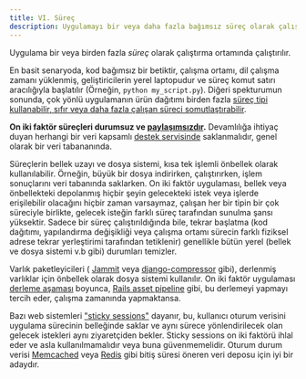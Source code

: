 ```yaml
---
title: VI. Süreç
description: Uygulamayı bir veya daha fazla bağımsız süreç olarak çalıştırma
---
```

Uygulama bir veya birden fazla *süreç* olarak çalıştırma ortamında çalıştırılır.

En basit senaryoda, kod bağımsız bir betiktir, çalışma ortamı, dil çalışma zamanı yüklenmiş, geliştiricilerin yerel laptopudur ve süreç komut satırı aracılığıyla başlatılır (Örneğin, `python my_script.py`). Diğeri spekturumun sonunda, çok yönlü uygulamanın ürün dağıtımı birden fazla [süreç tipi kullanabilir, sıfır veya daha fazla çalışan süreci somutlaştırabilir](./concurrency).

**On iki faktör süreçleri durumsuz ve [paylaşımsızdır](http://en.wikipedia.org/wiki/Shared_nothing_architecture).** Devamlılığa ihtiyaç duyan herhangi bir veri kapsamlı [destek servisinde](./backing-services) saklanmalıdır, genel olarak bir veri tabananında.

Süreçlerin bellek uzayı ve dosya sistemi, kısa tek işlemli önbellek olarak kullanılabilir. Örneğin, büyük bir dosya indirirken, çalıştırırken, işlem sonuçlarını veri tabanında saklarken. On iki faktör uygulaması, bellek veya önbellekteki depolanmış hiçbir şeyin gelecekteki istek veya işlerde erişilebilir olacağını hiçbir zaman varsaymaz, çalışan her bir tipin bir çok süreciyle birlikte, gelecek isteğin farklı süreç tarafından sunulma şansı yüksektir. Sadece bir süreç çalıştırıldığında bile, tekrar başlatma (kod dağıtımı, yapılandırma değişikliği veya çalışma ortamı sürecin farklı fiziksel adrese tekrar yerleştirimi tarafından tetiklenir) genellikle bütün yerel (bellek ve dosya sistemi v.b gibi) durumları temizler.

Varlık paketleyicileri ( [Jammit](http://documentcloud.github.com/jammit/) veya [django-compressor](http://django-compressor.readthedocs.org/) gibi), derlenmiş varlıklar için önbellek olarak dosya sistemi kullanılır. On iki faktör uygulaması [derleme aşaması](./build-release-run) boyunca,  [Rails asset pipeline](http://guides.rubyonrails.org/asset_pipeline.html) gibi, bu derlemeyi yapmayı tercih eder, çalışma zamanında yapmaktansa.

Bazı web sistemleri ["sticky sessions"](http://en.wikipedia.org/wiki/Load_balancing_%28computing%29#Persistence) dayanır, bu, kullanıcı oturum verisini uygulama sürecinin belleğinde saklar ve aynı sürece yönlendirilecek olan gelecek istekleri aynı ziyaretçiden bekler. Sticky sessions on iki faktörü ihlal eder ve asla kullanılmamalıdır veya buna güvenmemelidir. Oturum durum verisi  [Memcached](http://memcached.org/) veya [Redis](http://redis.io/) gibi bitiş süresi öneren veri deposu için iyi bir adaydır.
